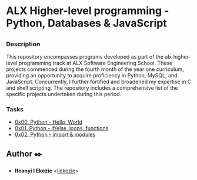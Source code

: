 # ALX Higher-level programming - Python, Databases & JavaScript

## 

### Description

This repository encompasses programs developed as part of the alx higher-level programming track at ALX Software Engineering School. These projects commenced during the fourth month of the year one curriculum, providing an opportunity to acquire proficiency in Python, MySQL, and JavaScript. Concurrently, I further fortified and broadened my expertise in C and shell scripting. The repository includes a comprehensive list of the specific projects undertaken during this period.

### Tasks

* [0x00. Python - Hello, World](./0x00-python-hello_world)
* [0x01. Python - if/else, loops, functions](./0x01-python-if_else_loops_functions)
* [0x02. Python - import & modules](./0x02-python-import_modules)

## Author :black_nib:

* **Ifeanyi I Ekezie** <[iiekezie](https://github.com/iiekezie)>
